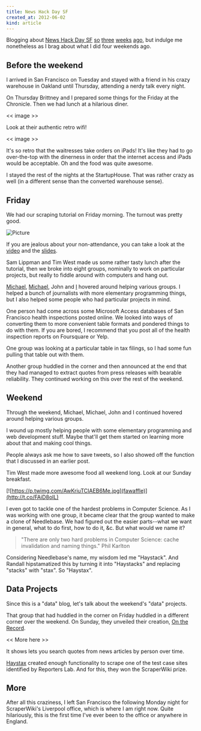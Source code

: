```yaml
---
title: News Hack Day SF
created_at: 2012-06-02
kind: article
---
```


Blogging about [News Hack Day SF](http://newshackdaysf.tumblr.com)
[so](http://www.civicplayground.com/2012/06/25/we-liberated-the-data-at-newshack/)
[three](http://allthingsd.com/20120626/it-may-not-be-televised-but-the-journalism-revolution-will-be-hacked/)
[weeks](http://newshackdaysf.tumblr.com/post/25857744845/thank-you-newshack-day-wraps-up)
[ago](http://kiranb.scripts.mit.edu/blog/?p=359),
but indulge me nonetheless as I brag about what I did four weekends ago.

## Before the weekend

I arrived in San Francisco on Tuesday and stayed with a friend in his
crazy warehouse in Oakland until Thursday, attending a nerdy talk every night.

On Thursday Brittney and I prepared some things for the Friday at the Chronicle.
Then we had lunch at a hilarious diner.

<< image >>

Look at their authentic retro wifi!

<< image >>

It's so retro that the waitresses take orders on iPads!
It's like they had to go over-the-top with the dinerness in order that the
internet access and iPads would be acceptable.
Oh and the food was quite awesome.

I stayed the rest of the nights at the StartupHouse. That was rather crazy as well
(in a different sense than the converted warehouse sense).

## Friday
We had our scraping tutorial on Friday morning. The turnout was pretty good.

![Picture](aoeu)

If you are jealous about your non-attendance, you can take a look at the
[video](foo) and the [slides](http://scraperwiki.thomaslevine.com).

Sam Lippman and Tim West made us some rather tasty lunch after the tutorial,
then we broke into eight groups, nominally to work on particular projects,
but really to fiddle around with computers and hang out.

[Michael](http://www.majorplanetstudios.org), [Michael](http://www.mikejcorey.com),
John and [I](http://thomaslevine.com) hovered around helping various groups.
I helped a bunch of journalists with more elementary programming things,
but I also helped some people who had particular projects in mind.

One person had come across some Microsoft Access databases of San Francisco health inspections
posted online. We looked into ways of converting them to more convenient
table formats and pondered things to do with them. If you are bored, I
recommend that you post all of the health inspection reports on Foursquare or Yelp.

One group was looking at a particular table in tax filings, so I
had some fun pulling that table out with them.

Another group huddled in the corner and then announced at the end that they
had managed to extract quotes from press releases with bearable reliability.
They continued working on this over the rest of the weekend.

## Weekend

Through the weekend, Michael, Michael, John and I continued hovered around
helping various groups.

I wound up mostly helping people with some elementary programming and web
development stuff. Maybe that'll get them started on learning more about
that and making cool things.

People always ask me how to save tweets, so I also showed off the function
that I discussed in an earlier post.

Tim West made more awesome food all weekend long. Look at our Sunday breakfast.

[![https://p.twimg.com/AwKriuTCIAEB6Me.jpg](fawaffle)](http://t.co/FAiD8oIL)

I even got to tackle one of the hardest problems in Computer Science. As I was
working with one group, it became clear that the group wanted to make a clone
of Needlebase. We had figured out the easier parts--what we want in general,
what to do first, how to do it, &c. But what would we name it?

>  "There are only two hard problems in Computer Science: cache invalidation and naming things."
>  Phil Karlton

Considering Needlebase's name, my wisdom led me "Haystack". And Randall
hipstamatized this by turning it into "Haystacks" and replacing "stacks"
with "stax". So "Haystax".

## Data Projects

Since this is a "data" blog, let's talk about the weekend's "data" projects.

That group that had huddled in the corner on Friday huddled in a different
corner over the weekend. On Sunday, they unveiled their creation,
[On the Record](https://github.com/alexredstone/on-the-record).

<< More here >>

It shows lets you search quotes from news articles by person over time.

[Haystax](http://haystaxdata.org) created enough functionality to scrape one
of the test case sites identified by Reporters Lab. And for this, they won
the ScraperWiki prize.

## More

After all this craziness, I left San Francisco the following Monday night
for ScraperWiki's Liverpool office, which is where I am right now. Quite
hilariously, this is the first time I've ever been to the office or anywhere
in England.
